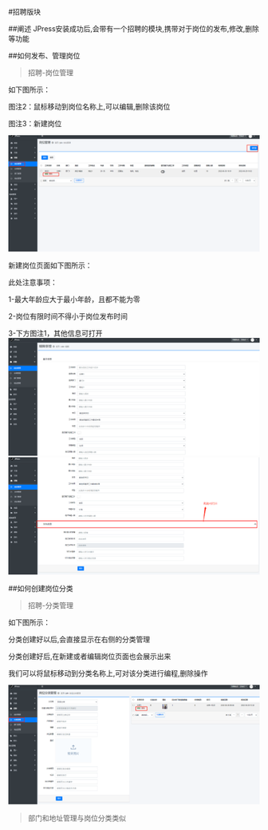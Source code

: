 #招聘版块


##阐述
JPress安装成功后,会带有一个招聘的模块,携带对于岗位的发布,修改,删除等功能


##如何发布、管理岗位

> 招聘-岗位管理

如下图所示：

图注2：鼠标移动到岗位名称上,可以编辑,删除该岗位

图注3：新建岗位

![](../images/admin-doc/job.png)

新建岗位页面如下图所示：

此处注意事项：

1-最大年龄应大于最小年龄，且都不能为零

2-岗位有限时间不得小于岗位发布时间

3-下方图注1，其他信息可打开
![](../images/admin-doc/job1.png)
![](../images/admin-doc/job2.png)


##如何创建岗位分类

> 招聘-分类管理

如下图所示：

分类创建好以后,会直接显示在右侧的分类管理

分类创建好后,在新建或者编辑岗位页面也会展示出来

我们可以将鼠标移动到分类名称上,可对该分类进行编程,删除操作


![](../images/admin-doc/job3.png)

>部门和地址管理与岗位分类类似